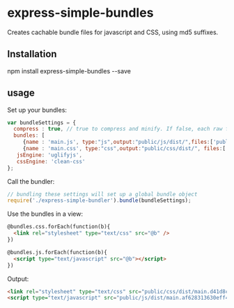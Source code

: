 # express-simple-bundles
Creates cachable bundle files for javascript and CSS, using md5 suffixes.

## Installation

  npm install express-simple-bundles --save

## usage

Set up your bundles:

```` javascript
var bundleSettings = {
  compress : true, // true to compress and minify. If false, each raw file will be included as its own bundle
  bundles: [
     {name : 'main.js', type:"js",output:"public/js/dist/",files:['public/js/functions.js']}, // output is the output folder for a minified version
     {name : 'main.css', type:"css",output:"public/css/dist/", files:['public/css/style.css']}],
   jsEngine: 'uglifyjs',
   cssEngine: 'clean-css'
};

````
Call the bundler:
```` javascript
// bundling these settings will set up a global bundle object
require('./express-simple-bundler').bundle(bundleSettings);
````

Use the bundles in a view:
```` html
@bundles.css.forEach(function(b){
  <link rel="stylesheet" type="text/css" src="@b" />
})

@bundles.js.forEach(function(b){
  <script type="text/javascript" src="@b"></script>
})
````

Output:
```` html
<link rel="stylesheet" type="text/css" src="public/css/dist/main.d41d8cd98f00b204e9800998ecf8427e.css" />
<script type="text/javascript" src="public/js/dist/main.af628313630eff47f96c5ddcba59a2c3.js"></script>
````
